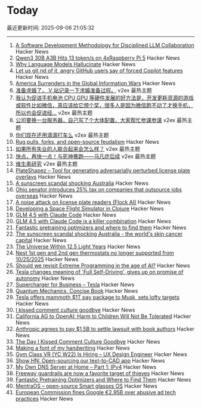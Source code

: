 # Today

最近更新时间: 2025-09-06 21:05:32

--- 
1. [A Software Development Methodology for Disciplined LLM Collaboration](https://github.com/Varietyz/Disciplined-AI-Software-Development) Hacker News
2. [Qwen3 30B A3B Hits 13 token/s on 4xRaspberry Pi 5](https://github.com/b4rtaz/distributed-llama/discussions/255) Hacker News
3. [Why Language Models Hallucinate](https://openai.com/index/why-language-models-hallucinate/) Hacker News
4. [Let us git rid of it, angry GitHub users say of forced Copilot features](https://www.theregister.com/2025/09/05/github_copilot_complaints/) Hacker News
5. [America Surrenders in the Global Information Wars](https://www.theatlantic.com/ideas/archive/2025/09/unilateral-disarmament/684086/) Hacker News
6. [准备求婚了， V 站记录一下求婚准备过程。](https://www.v2ex.com/t/1157460) v2ex 最热主题
7. [我认为促进手机电池 CPU GPU 等硬件发展的好方法是，开发更耗资源的游戏或软件比如微信，真应该给它颁个奖，很多人是因为微信跑不动了才换手机，所以也会促进经...](https://www.v2ex.com/t/1157448) v2ex 最热主题
8. [公司要换一台服务器，自己写了个大体配置，大家帮忙参谋参谋](https://www.v2ex.com/t/1157431) v2ex 最热主题
9. [你们现在还用滴滴打车么](https://www.v2ex.com/t/1157422) v2ex 最热主题
10. [Rug pulls, forks, and open-source feudalism](https://lwn.net/SubscriberLink/1036465/e80ebbc4cee39bfb/) Hacker News
11. [如果所有失业的人联合起来会怎么样？](https://www.v2ex.com/t/1157451) v2ex 最热主题
12. [快点，再快一点！与死神赛跑——马凡症后续](https://www.v2ex.com/t/1157444) v2ex 最热主题
13. [维生素研究](https://www.v2ex.com/t/1157425) v2ex 最热主题
14. [PlateShapez – Tool for generating adversarially perturbed license plate overlays](https://github.com/bennjordan/PlateShapez) Hacker News
15. [A sunscreen scandal shocking Australia](https://www.bbc.com/news/articles/c4gzl41rpdqo) Hacker News
16. [Ohio senator introduces 25% tax on companies that outsource jobs overseas](https://www.foxnews.com/politics/gop-senator-drops-hammer-companies-shipping-jobs-overseas-crucial-bill) Hacker News
17. [A noise attack on license plate readers (Flock AI)](https://github.com/bennjordan/PlateShapez) Hacker News
18. [Developing a Space Flight Simulator in Clojure](https://www.wedesoft.de/software/2025/09/05/clojure-game/) Hacker News
19. [GLM 4.5 with Claude Code](https://docs.z.ai/guides/llm/glm-4.5) Hacker News
20. [GLM 4.5 with Claude Code is a killer combination](https://docs.z.ai/guides/llm/glm-4.5) Hacker News
21. [Fantastic pretraining optimizers and where to find them](https://arxiv.org/abs/2509.02046) Hacker News
22. [The sunscreen scandal shocking Australia - the world's skin cancer capital](https://www.bbc.com/news/articles/c4gzl41rpdqo) Hacker News
23. [The Universe Within 12.5 Light Years](http://www.atlasoftheuniverse.com/12lys.html) Hacker News
24. [Nest 1st gen and 2nd gen thermostats no longer supported from 10/25/2025](https://community.hubitat.com/t/nest-1st-gen-and-2nd-gen-thermostats-no-longer-supported-by-google-from-10-25-2025/152952) Hacker News
25. [Should we revisit Extreme Programming in the age of AI?](https://www.hyperact.co.uk/blog/should-we-revisit-xp-in-the-age-of-ai) Hacker News
26. [Tesla changes meaning of 'Full Self-Driving', gives up on promise of autonomy](https://electrek.co/2025/09/05/tesla-changes-meaning-full-self-driving-give-up-promise-autonomy/) Hacker News
27. [Supercharger for Business – Tesla](https://www.tesla.com/supercharger-for-business) Hacker News
28. [Quantum Mechanics, Concise Book](https://github.com/basketballguy999/Quantum-Mechanics-Concise-Book) Hacker News
29. [Tesla offers mammoth $1T pay package to Musk, sets lofty targets](https://www.reuters.com/business/autos-transportation/tesla-offers-mammoth-1-trillion-pay-package-musk-sets-lofty-targets-2025-09-05/) Hacker News
30. [I kissed comment culture goodbye](https://sustainableviews.substack.com/p/the-day-i-kissed-comment-culture) Hacker News
31. [California AG to OpenAI: Harm to Children Will Not Be Tolerated](https://oag.ca.gov/news/press-releases/attorney-general-bonta-openai-harm-children-will-not-be-tolerated) Hacker News
32. [Anthropic agrees to pay $1.5B to settle lawsuit with book authors](https://www.nytimes.com/2025/09/05/technology/anthropic-settlement-copyright-ai.html?unlocked_article_code=1.jk8.bTTt.Zir9wmtPaTp2&smid=url-share) Hacker News
33. [The Day I Kissed Comment Culture Goodbye](https://sustainableviews.substack.com/p/the-day-i-kissed-comment-culture) Hacker News
34. [Making a font of my handwriting](https://chameth.com/making-a-font-of-my-handwriting/) Hacker News
35. [Gym Class VR (YC W22) Is Hiring – UX Design Engineer](https://www.ycombinator.com/companies/gym-class-by-irl-studios/jobs/ywXHGBv-ux-design-engineer-senior-staff-principal) Hacker News
36. [Show HN: Open-sourcing our text-to-CAD app](https://github.com/Adam-CAD/CADAM) Hacker News
37. [My Own DNS Server at Home – Part 1: IPv4](https://jan.wildeboer.net/2025/08/My-DNS-Part-1/) Hacker News
38. [Freeway guardrails are now a favorite target of thieves](https://laist.com/news/transportation/guardrails-aluminum-theft) Hacker News
39. [Fantastic Pretraining Optimizers and Where to Find Them](https://arxiv.org/abs/2509.02046) Hacker News
40. [MentraOS – open-source Smart glasses OS](https://github.com/Mentra-Community/MentraOS) Hacker News
41. [European Commission fines Google €2.95B over abusive ad tech practices](https://ec.europa.eu/commission/presscorner/detail/en/ip_25_1992) Hacker News
